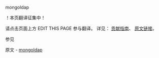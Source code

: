  mongoldap

 ！本页翻译征集中！

请点击页面上方 EDIT THIS PAGE 参与翻译。
详见：
[贡献指南]( https://github.com/JinMuInfo/MongoDB-Manual-zh/blob/master/CONTRIBUTING.md )、
[原文链接](  https://docs.mongodb.com/manual/reference/program/mongoldap/  )。

 参见

原文 - [mongoldap]( https://docs.mongodb.com/manual/reference/program/mongoldap/ )

